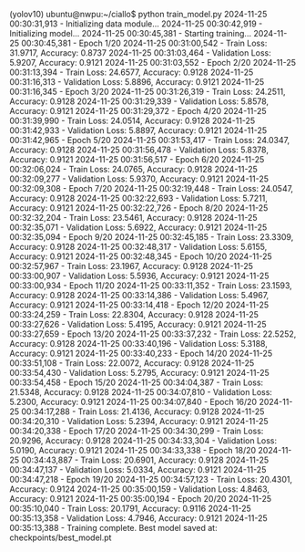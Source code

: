 (yolov10) ubuntu@nwpu:~/ciallo$ python train_model.py 
2024-11-25 00:30:31,913 - Initializing data module...
2024-11-25 00:30:42,919 - Initializing model...
2024-11-25 00:30:45,381 - Starting training...
2024-11-25 00:30:45,381 - Epoch 1/20
2024-11-25 00:31:00,542 - Train Loss: 31.9717, Accuracy: 0.8737
2024-11-25 00:31:03,464 - Validation Loss: 5.9207, Accuracy: 0.9121
2024-11-25 00:31:03,552 - Epoch 2/20
2024-11-25 00:31:13,394 - Train Loss: 24.6577, Accuracy: 0.9128
2024-11-25 00:31:16,313 - Validation Loss: 5.8896, Accuracy: 0.9121
2024-11-25 00:31:16,345 - Epoch 3/20
2024-11-25 00:31:26,319 - Train Loss: 24.2511, Accuracy: 0.9128
2024-11-25 00:31:29,339 - Validation Loss: 5.8578, Accuracy: 0.9121
2024-11-25 00:31:29,372 - Epoch 4/20
2024-11-25 00:31:39,990 - Train Loss: 24.0514, Accuracy: 0.9128
2024-11-25 00:31:42,933 - Validation Loss: 5.8897, Accuracy: 0.9121
2024-11-25 00:31:42,965 - Epoch 5/20
2024-11-25 00:31:53,417 - Train Loss: 24.0347, Accuracy: 0.9128
2024-11-25 00:31:56,478 - Validation Loss: 5.8378, Accuracy: 0.9121
2024-11-25 00:31:56,517 - Epoch 6/20
2024-11-25 00:32:06,024 - Train Loss: 24.0765, Accuracy: 0.9128
2024-11-25 00:32:09,277 - Validation Loss: 5.9370, Accuracy: 0.9121
2024-11-25 00:32:09,308 - Epoch 7/20
2024-11-25 00:32:19,448 - Train Loss: 24.0547, Accuracy: 0.9128
2024-11-25 00:32:22,693 - Validation Loss: 5.7211, Accuracy: 0.9121
2024-11-25 00:32:22,726 - Epoch 8/20
2024-11-25 00:32:32,204 - Train Loss: 23.5461, Accuracy: 0.9128
2024-11-25 00:32:35,071 - Validation Loss: 5.6922, Accuracy: 0.9121
2024-11-25 00:32:35,094 - Epoch 9/20
2024-11-25 00:32:45,185 - Train Loss: 23.3309, Accuracy: 0.9128
2024-11-25 00:32:48,317 - Validation Loss: 5.6155, Accuracy: 0.9121
2024-11-25 00:32:48,345 - Epoch 10/20
2024-11-25 00:32:57,967 - Train Loss: 23.1967, Accuracy: 0.9128
2024-11-25 00:33:00,907 - Validation Loss: 5.5936, Accuracy: 0.9121
2024-11-25 00:33:00,934 - Epoch 11/20
2024-11-25 00:33:11,352 - Train Loss: 23.1593, Accuracy: 0.9128
2024-11-25 00:33:14,386 - Validation Loss: 5.4967, Accuracy: 0.9121
2024-11-25 00:33:14,418 - Epoch 12/20
2024-11-25 00:33:24,259 - Train Loss: 22.8304, Accuracy: 0.9128
2024-11-25 00:33:27,626 - Validation Loss: 5.4195, Accuracy: 0.9121
2024-11-25 00:33:27,659 - Epoch 13/20
2024-11-25 00:33:37,232 - Train Loss: 22.5252, Accuracy: 0.9128
2024-11-25 00:33:40,196 - Validation Loss: 5.3188, Accuracy: 0.9121
2024-11-25 00:33:40,233 - Epoch 14/20
2024-11-25 00:33:51,108 - Train Loss: 22.0072, Accuracy: 0.9128
2024-11-25 00:33:54,430 - Validation Loss: 5.2795, Accuracy: 0.9121
2024-11-25 00:33:54,458 - Epoch 15/20
2024-11-25 00:34:04,387 - Train Loss: 21.5348, Accuracy: 0.9128
2024-11-25 00:34:07,810 - Validation Loss: 5.2300, Accuracy: 0.9121
2024-11-25 00:34:07,840 - Epoch 16/20
2024-11-25 00:34:17,288 - Train Loss: 21.4136, Accuracy: 0.9128
2024-11-25 00:34:20,310 - Validation Loss: 5.2394, Accuracy: 0.9121
2024-11-25 00:34:20,338 - Epoch 17/20
2024-11-25 00:34:30,299 - Train Loss: 20.9296, Accuracy: 0.9128
2024-11-25 00:34:33,304 - Validation Loss: 5.0190, Accuracy: 0.9121
2024-11-25 00:34:33,338 - Epoch 18/20
2024-11-25 00:34:43,887 - Train Loss: 20.6901, Accuracy: 0.9128
2024-11-25 00:34:47,137 - Validation Loss: 5.0334, Accuracy: 0.9121
2024-11-25 00:34:47,218 - Epoch 19/20
2024-11-25 00:34:57,123 - Train Loss: 20.4301, Accuracy: 0.9124
2024-11-25 00:35:00,159 - Validation Loss: 4.8463, Accuracy: 0.9121
2024-11-25 00:35:00,194 - Epoch 20/20
2024-11-25 00:35:10,040 - Train Loss: 20.1791, Accuracy: 0.9116
2024-11-25 00:35:13,358 - Validation Loss: 4.7946, Accuracy: 0.9121
2024-11-25 00:35:13,388 - Training complete. Best model saved at: checkpoints/best_model.pt